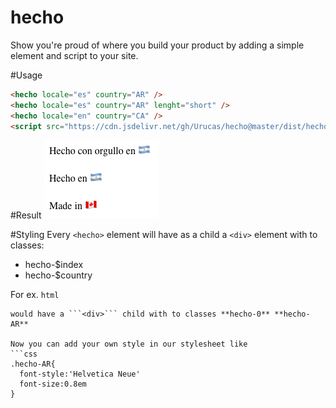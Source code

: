 # hecho
Show you're proud of where you build your product by adding a simple element and script to your site.

#Usage
```html
<hecho locale="es" country="AR" />
<hecho locale="es" country="AR" lenght="short" />
<hecho locale="en" country="CA" />
<script src="https://cdn.jsdelivr.net/gh/Urucas/hecho@master/dist/hecho.js"></script>
```

#Result
<img src="https://raw.githubusercontent.com/Urucas/hecho/master/screen.png"/>

#Styling
Every ```<hecho>``` element will have as a child a ```<div>``` element with to classes:

* hecho-$index 
* hecho-$country

For ex.
```html```
<hecho locale="es" country="AR"></hecho>
```
would have a ```<div>``` child with to classes **hecho-0** **hecho-AR**

Now you can add your own style in our stylesheet like
```css
.hecho-AR{
  font-style:'Helvetica Neue'
  font-size:0.8em
}
```
